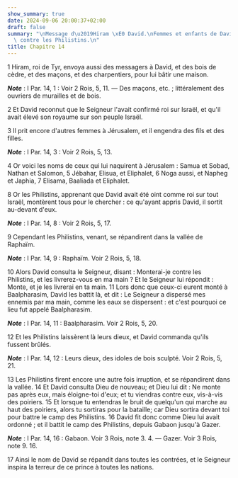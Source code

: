 ```yaml
---
show_summary: true
date: 2024-09-06 20:00:37+02:00
draft: false
summary: "\nMessage d\u2019Hiram \xE0 David.\nFemmes et enfants de David.\nSes victoires\
  \ contre les Philistins.\n"
title: Chapitre 14
---
```





1 Hiram, roi de Tyr, envoya aussi des messagers à David, et des bois de cèdre, et des maçons, et des charpentiers, pour lui bâtir une maison.

***Note*** :  I Par. 14, 1 : Voir 2 Rois, 5, 11. ― Des maçons, etc. ; littéralement des ouvriers de murailles et de bois.

2 Et David reconnut que le Seigneur l'avait confirmé roi sur Israël, et qu'il avait élevé son royaume sur son peuple Israël.


3 Il prit encore d'autres femmes à Jérusalem, et il engendra des fils et des filles.

***Note*** :  I Par. 14, 3 : Voir 2 Rois, 5, 13.

4 Or voici les noms de ceux qui lui naquirent à Jérusalem : Samua et Sobad, Nathan et Salomon, 5 Jébahar, Elisua, et Eliphalet, 6 Noga aussi, et Napheg et Japhia, 7 Elisama, Baaliada et Eliphalet.


8 Or les Philistins, apprenant que David avait été oint comme roi sur tout Israël, montèrent tous pour le chercher : ce qu'ayant appris David, il sortit au-devant d'eux.

***Note*** :  I Par. 14, 8 : Voir 2 Rois, 5, 17.

9 Cependant les Philistins, venant, se répandirent dans la vallée de Raphaïm.

***Note*** :  I Par. 14, 9 : Raphaïm. Voir 2 Rois, 5, 18.

10 Alors David consulta le Seigneur, disant : Monterai-je contre les Philistins, et les livrerez-vous en ma main ? Et le Seigneur lui répondit : Monte, et je les livrerai en ta main. 11 Lors donc que ceux-ci eurent monté à Baalpharasim, David les battit là, et dit : Le Seigneur a dispersé mes ennemis par ma main, comme les eaux se dispersent : et c'est pourquoi ce lieu fut appelé Baalpharasim.

***Note*** :  I Par. 14, 11 : Baalpharasim. Voir 2 Rois, 5, 20.

12 Et les Philistins laissèrent là leurs dieux, et David commanda qu'ils fussent brûlés.

***Note*** :  I Par. 14, 12 : Leurs dieux, des idoles de bois sculpté. Voir 2 Rois, 5, 21.


13 Les Philistins firent encore une autre fois irruption, et se répandirent dans la vallée. 14 Et David consulta Dieu de nouveau; et Dieu lui dit : Ne monte pas après eux, mais éloigne-toi d'eux; et tu viendras contre eux, vis-à-vis des poiriers. 15 Et lorsque tu entendras le bruit de quelqu'un qui marche au haut des poiriers, alors tu sortiras pour la bataille; car Dieu sortira devant toi pour battre le camp des Philistins. 16 David fit donc comme Dieu lui avait ordonné ; et il battit le camp des Philistins, depuis Gabaon jusqu'à Gazer.

***Note*** :  I Par. 14, 16 : Gabaon. Voir 3 Rois, note 3. 4. ― Gazer. Voir 3 Rois, note 9. 16.


17 Ainsi le nom de David se répandit dans toutes les contrées, et le Seigneur inspira la terreur de ce prince à toutes les nations.

